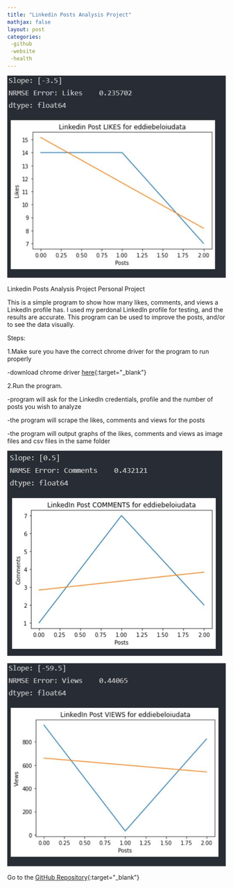 ```yaml
---
title: "Linkedin Posts Analysis Project"
mathjax: false
layout: post
categories: 
 -github
 -website
 -health
---
```


![Likes](https://github.com/edbe777/my-projects/blob/main/LinkedIn-Analysis/images/likes%20graph.JPG?raw=true)

Linkedin Posts Analysis Project Personal Project

This is a simple program to show how many likes, comments, and views a LinkedIn profile has. I used my perdonal LinkedIn profile for testing, and the results are accurate. This program can be used to improve the posts, and/or to see the data visually. 


Steps:

1.Make sure you have the correct chrome driver for the program to run properly 

-download chrome driver [here](https://chromedriver.chromium.org/downloads){:target="_blank"} 


2.Run the program. 

-program will ask for the LinkedIn credentials, profile and the number of posts you wish to analyze 


-the program will scrape the likes, comments and views for the posts 


-the program will output graphs of the likes, comments and views as image files and csv files in the same folder


![Comments](https://github.com/edbe777/my-projects/blob/main/LinkedIn-Analysis/images/comments%20graph.JPG?raw=true)

![Views](https://github.com/edbe777/my-projects/blob/main/LinkedIn-Analysis/images/views%20graph.JPG?raw=true)

Go to the [GitHub Repository](https://github.com/edbe777/my-projects/blob/main/LinkedIn-Analysis/Eddie_Linkedin_Final.ipynb){:target="_blank"}
